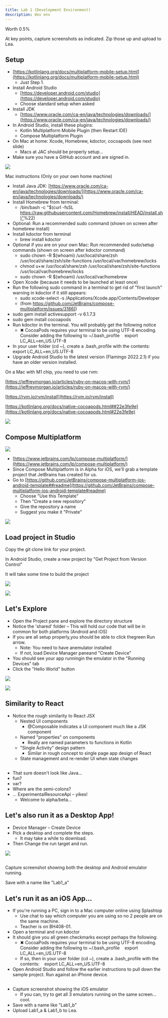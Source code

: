 ```yaml
---
title: Lab 1 (Development Environment)
description: dev env
---
```


Worth 0.5%

At key points, capture screenshots as indicated. Zip those up and upload to Lea.

## Setup

- [https://kotlinlang.org/docs/multiplatform-mobile-setup.html](https://kotlinlang.org/docs/multiplatform-mobile-setup.html)
  - Just Step 1.
- Install Android Studio
  - [https://developer.android.com/studio](https://developer.android.com/studio)
  - Choose standard setup when asked
- Install JDK
  - [https://www.oracle.com/ca-en/java/technologies/downloads/](https://www.oracle.com/ca-en/java/technologies/downloads/)
- In Android Studio, install these plugins:
  - Kotlin Multiplatform Mobile Plugin (then Restart IDE)
  - Compose Multiplatform Plugin
- On Mac at home: Xcode, Homebrew, kdoctor, cocoapods (see next slide)
  - Macs at JAC should be properly setup…
- Make sure you have a GitHub account and are signed in.

![](./img/Multiplatform_Day_01_after2.png)

Mac instructions (Only on your own home machine)

- Install Java JDK:
  [https://www.oracle.com/ca-en/java/technologies/downloads/](https://www.oracle.com/ca-en/java/technologies/downloads/)
- Install Homebrew from terminal:
  - /bin/bash -c "$(curl -fsSL
    [https://raw.githubusercontent.com/Homebrew/install/HEAD/install.sh)"](https://raw.githubusercontent.com/Homebrew/install/HEAD/install.sh)%22)
- Optional: Run a recommended sudo command (shown on screen after homebrew
  install)
- Install kdoctor from terminal
  - brew install kdoctor
- Optional if you are on your own Mac: Run recommended sudo/setup commands
  (shown on screen after kdoctor command)
  - sudo chown -R $(whoami) /usr/local/share/zsh
    /usr/local/share/zsh/site-functions /usr/local/var/homebrew/locks
  - chmod u+w /usr/local/share/zsh /usr/local/share/zsh/site-functions
    /usr/local/var/homebrew/locks
  - sudo chown -R $(whoami) /usr/local/var/homebrew
- Open Xcode (because it needs to be launched at least once)
- Run the following sudo command in a terminal to get rid of "first launch"
  warning in kdoctor if it still appears:
  - sudo xcode-select -s /Applications/Xcode.app/Contents/Developer
  - (from
    [https://github.com/JetBrains/compose-multiplatform/issues/3186)](https://github.com/JetBrains/compose-multiplatform/issues/3186))
- sudo gem install activesupport -v 6.1.7.3
- sudo gem install cocoapods
- Run kdoctor in the terminal. You will probably get the following notice
  - ✖ CocoaPods requires your terminal to be using UTF-8 encoding.    Consider
    adding the following to ~/.bash_profile    export LC_ALL=en_US.UTF-8
- In your user folder (cd ~), create a .bash_profile with the contents:   
  export LC_ALL=en_US.UTF-8
- Upgrade Android Studio to the latest version (Flamingo 2022.2.1) if you have
  an older version installed.

On a Mac with M1 chip, you need to use rvm:

[https://jeffreymorgan.io/articles/ruby-on-macos-with-rvm/](https://jeffreymorgan.io/articles/ruby-on-macos-with-rvm/)

[https://rvm.io/rvm/install](https://rvm.io/rvm/install)

[https://kotlinlang.org/docs/native-cocoapods.html##22e3fe9e](https://kotlinlang.org/docs/native-cocoapods.html#22e3fe9e)

![](./img/Multiplatform_Day_01_after3.png)

## Compose Multiplatform

![](./img/Multiplatform_Day_01_after4.png)

- [https://www.jetbrains.com/lp/compose-multiplatform/](https://www.jetbrains.com/lp/compose-multiplatform/)
- Since Compose Multiplatform is in Alpha for iOS, we'll grab a template project
  that JetBrains has created for us.
- Go to
  [https://github.com/JetBrains/compose-multiplatform-ios-android-template##readme](https://github.com/JetBrains/compose-multiplatform-ios-android-template#readme)
  - Choose "Use this Template"
  - Then "Create a new repository"
  - Give the repository a name
  - Suggest you make it "Private"

![](./img/Multiplatform_Day_01_after5.png)

## Load project in Studio

Copy the git clone link for your project.

In Android Studio, create a new project by "Get Project from Version Control"

It will take some time to build the project

![](./img/Multiplatform_Day_01_after6.png)

![](./img/Multiplatform_Day_01_after7.png)

## Let's Explore

- Open the Project pane and explore the directory structure
- Notice the 'shared' folder – This will hold our code that will be in common
  for both platforms (Android and iOS)
- If you are all setup properly,you should be able to click thegreen Run arrow.
  - Note: You need to have anemulator installed
  - If not, load Device Manager paneand "Create Device"
- You should see your app runningin the emulator in the "Running Devices" tab
- Click the "Hello World" button

![](./img/Multiplatform_Day_01_after8.png)

![](./img/Multiplatform_Day_01_after9.png)

##

## Similarity to React

- Notice the rough similarity to React JSX
  - Nested UI components
    - @Composable indicates a UI component much like a JSK component
  - Named "properties" on components
    - Really are named parameters to functions in Kotlin
  - "Single Activity" design pattern
    - Similar in rough concept to single page app design of React
  - State management and re-render UI when state changes

##

- That sure doesn't look like Java…
- fun?
- var?
- Where are the semi-colons?
- … ExperimentalResourceApi – yikes!
  - Welcome to alpha/beta…

## Let's also run it as a Desktop App!

- Device Manager – Create Device
- Pick a desktop and complete the steps.
  - It may take a while to download.
- Then Change the run target and run.

![](./img/Multiplatform_Day_01_after10.png)

##

Capture screenshot showing both the desktop and Android emulator running.

Save with a name like "Lab1_a"

## Let's run it as an iOS App…

- If you're running a PC, sign in to a Mac computer online using Splashtop
  - Use chat to say which computer you are using so no 2 people are on the same
    machine.
  - Teacher is on BH408-01.
- Open a terminal and run kdoctor
- It should give you all green checkmarks except perhaps the following:
  - ✖ CocoaPods requires your terminal to be using UTF-8 encoding.    Consider
    adding the following to ~/.bash_profile    export LC_ALL=en_US.UTF-8
  - If so, then in your user folder (cd ~), create a .bash_profile with the
    contents:    export LC_ALL=en_US.UTF-8
- Open Android Studio and follow the earlier instructions to pull down the
  sample project. Run against an iPhone device.

##

- Capture screenshot showing the iOS emulator
  - If you can, try to get all 3 emulators running on the same screen… cool.
- Save with a name like "Lab1_b"
- Upload Lab1_a & Lab1_b to Lea.
